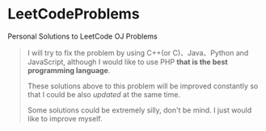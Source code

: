 # LeetCodeProblems
Personal Solutions to LeetCode OJ Problems

>I will try to fix the problem by using C++(or C)、Java、Python and JavaScript, although I would like to use PHP **that is the best programming language**.
>
>These solutions above to this problem will be improved constantly so that I could be also *updated* at the same time.
>
>Some solutions could be extremely silly, don't be mind. I just would like to improve myself.
